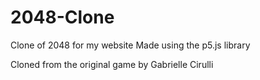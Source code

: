 # 2048-Clone

Clone of 2048 for my website
Made using the p5.js library

Cloned from the original game by Gabrielle Cirulli
